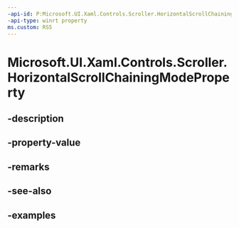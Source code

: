 ```yaml
---
-api-id: P:Microsoft.UI.Xaml.Controls.Scroller.HorizontalScrollChainingModeProperty
-api-type: winrt property
ms.custom: RS5
---
```


<!-- Property syntax.
public DependencyProperty HorizontalScrollChainingModeProperty { get; }
-->

# Microsoft.UI.Xaml.Controls.Scroller.HorizontalScrollChainingModeProperty

## -description

## -property-value

## -remarks

## -see-also

## -examples

